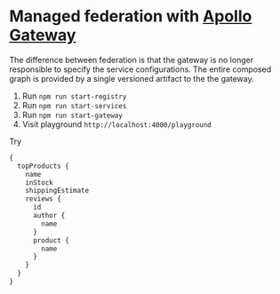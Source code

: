 # Managed federation with [Apollo Gateway](https://github.com/apollographql/federation)

The difference between federation is that the gateway is no longer responsible to specify the service configurations. The entire composed graph is provided by a single versioned artifact to the the gateway.

1. Run `npm run start-registry`
2. Run `npm run start-services`
3. Run `npm run start-gateway`
4. Visit playground `http://localhost:4000/playground`

Try

```graphql
{
  topProducts {
    name
    inStock
    shippingEstimate
    reviews {
      id
      author {
        name
      }
      product {
        name
      }
    }
  }
}
```
